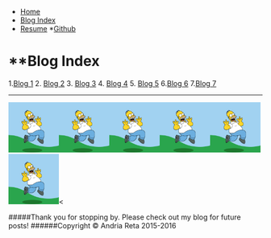 <html>
<head> <link rel="stylesheet" type="text/css" href="../stylesheets/blog.css">
  <meta charset="UTF-8">
</head>
<body>

  * [Home](http://andriayr.github.io/)
  * [Blog Index](https://github.com/andriayr/andriayr.github.io/blob/master/blog/blog_index_2.8_Solo_project.md")
 * [Resume](https://www.linkedin.com/in/andria-reta-msg-mha-87424127?trk=hp-identity-photo)
 *[Github](https://github.com/andriayr)

 # **Blog Index


  1.[Blog 1](http://andriayr.github.io/blog/git.html)
  2. [Blog 2](#)
  3. [Blog 3](#)
  4. [Blog 4](#)
  5. [Blog 5](#)
  6.[Blog 6](#)
  7.[Blog 7](#)


<hr></hr>
<img src="../imgs/post-6670-Homer-Simpson-Gifs-kvjg.gif" alt="Homer" height="100" width="100"><img src="../imgs/post-6670-Homer-Simpson-Gifs-kvjg.gif" alt="Homer" height="100" width="100"><img src="../imgs/post-6670-Homer-Simpson-Gifs-kvjg.gif" alt="Homer" height="100" width="100"><img src="../imgs/post-6670-Homer-Simpson-Gifs-kvjg.gif" alt="Homer" height="100" width="100"><img src="../imgs/post-6670-Homer-Simpson-Gifs-kvjg.gif" alt="Homer" height="100" width="100"><img src="../imgs/post-6670-Homer-Simpson-Gifs-kvjg.gif" alt="Homer" height="100" width="100"><

#####Thank you for stopping by. Please check out my blog for future posts!
  ######Copyright &copy; Andria Reta 2015-2016
</body>
</html>

